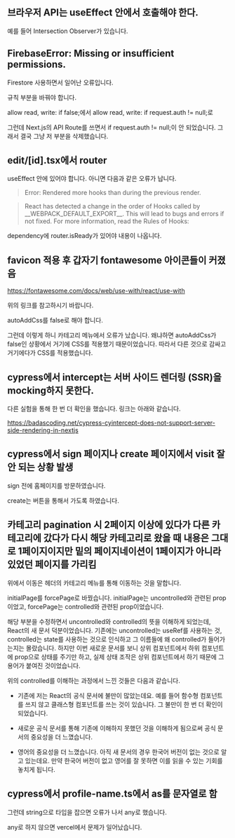 ## 브라우저 API는 useEffect 안에서 호출해야 한다.

예를 들어 Intersection Observer가 있습니다.

## FirebaseError: Missing or insufficient permissions.

Firestore 사용하면서 일어난 오류입니다.

규칙 부분을 바꿔야 합니다.

allow read, write: if false;에서 allow read, write: if request.auth != null;로

그런데 Next.js의 API Route를 쓰면서 if request.auth != null;이 안 되었습니다. 그래서 결국 그냥 저 부분을 삭제했습니다.

## edit/[id].tsx에서 router

useEffect 안에 있어야 합니다. 아니면 다음과 같은 오류가 납니다.

> Error: Rendered more hooks than during the previous render.

> React has detected a change in the order of Hooks called by \_\_WEBPACK_DEFAULT_EXPORT\_\_. This will lead to bugs and errors if not fixed. For more information, read the Rules of Hooks:

dependency에 router.isReady가 있어야 내용이 나옵니다.

## favicon 적용 후 갑자기 fontawesome 아이콘들이 커졌음

https://fontawesome.com/docs/web/use-with/react/use-with

위의 링크를 참고하시기 바랍니다.

autoAddCss를 false로 해야 합니다.

그런데 이렇게 하니 카테고리 메뉴에서 오류가 났습니다. 왜냐하면 autoAddCss가 false인 상황에서 거기에 CSS를 적용했기 때문이었습니다. 따라서 다른 것으로 감싸고 거기에다가 CSS를 적용했습니다.

## cypress에서 intercept는 서버 사이드 렌더링 (SSR)을 mocking하지 못한다.

다른 실험을 통해 한 번 더 확인을 했습니다. 링크는 아래와 같습니다.

https://badascoding.net/cypress-cyintercept-does-not-support-server-side-rendering-in-nextjs

## cypress에서 sign 페이지나 create 페이지에서 visit 잘 안 되는 상황 발생

sign 전에 홈페이지를 방문하였습니다.

create는 버튼을 통해서 가도록 하였습니다.

## 카테고리 pagination 시 2페이지 이상에 있다가 다른 카테고리에 갔다가 다시 해당 카테고리로 왔을 때 내용은 그대로 1페이지이지만 밑의 페이지네이션이 1페이지가 아니라 있었던 페이지를 가리킴

위에서 이동은 헤더의 카테고리 메뉴를 통해 이동하는 것을 말합니다.

initialPage를 forcePage로 바꿨습니다. initialPage는 uncontrolled와 관련된 prop이었고, forcePage는 controlled와 관련된 prop이었습니다.

해당 부분을 수정하면서 uncontrolled와 controlled의 뜻을 이해하게 되었는데, React의 새 문서 덕분이었습니다. 기존에는 uncontrolled는 useRef를 사용하는 것, controlled는 state를 사용하는 것으로 인식하고 그 이름들에 왜 controlled가 들어가는지는 몰랐습니다. 하지만 이번 새로운 문서를 보니 상위 컴포넌트에서 하위 컴포넌트에 prop으로 상태를 주기만 하고, 실제 상태 조작은 상위 컴포넌트에서 하기 때문에 그 용어가 붙여진 것이었습니다.

위의 controlled를 이해하는 과정에서 느낀 것들은 다음과 같습니다.

- 기존에 저는 React의 공식 문서에 불만이 많았는데요. 예를 들어 함수형 컴포넌트를 쓰지 않고 클래스형 컴포넌트를 쓰는 것이 있습니다. 그 불만이 한 번 더 확인이 되었습니다.

- 새로운 공식 문서를 통해 기존에 이해하지 못했던 것을 이해하게 됨으로써 공식 문서의 중요성을 더 느꼈습니다.

- 영어의 중요성을 더 느꼈습니다. 아직 새 문서의 경우 한국어 버전이 없는 것으로 알고 있는데요. 만약 한국어 버전이 없고 영어를 잘 못하면 이를 읽을 수 있는 기회를 놓치게 됩니다.

## cypress에서 profile-name.ts에서 as를 문자열로 함

그런데 string으로 타입을 잡으면 오류가 나서 any로 했습니다.

any로 하지 않으면 vercel에서 문제가 일어났습니다.
